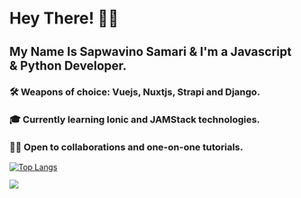 # Hey There! 👋🏾

## My Name Is Sapwavino Samari & I'm a Javascript & Python Developer.  
 
### 🛠 Weapons of choice: Vuejs, Nuxtjs, Strapi and Django.
### 🎓 Currently learning Ionic and JAMStack technologies.
### 👍🏾 Open to collaborations and one-on-one tutorials.

[![Top Langs](https://github-readme-stats.vercel.app/api/top-langs/?username=vinosamari&layout=compact&show_icons=true&theme=synthwave)](https://github.com/vinosamari/github-readme-stats)

<img src="https://github-readme-stats.vercel.app/api?username=vinosamari&show_icons=true&theme=synthwave">


